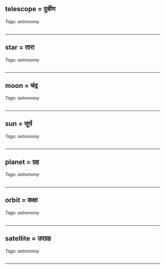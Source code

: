 ## telescope = दुर्बीण

###### Tags: astronomy

---
## star = तारा

###### Tags: astronomy

---
## moon = चंद्र

###### Tags: astronomy

---
## sun = सूर्य

###### Tags: astronomy

---
## planet = ग्रह

###### Tags: astronomy

---
## orbit = कक्षा

###### Tags: astronomy

---
## satellite = उपग्रह

###### Tags: astronomy

---
